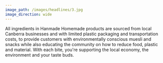 ```yaml
---
image_path: /images/headlines/3.jpg
image_direction: wide
---
```

All ingredients in Hanmade Homemade products are sourced from local Canberra businesses and with limited plastic packaging and transportation costs, to provide customers with environmentally conscious muesli and snacks while also educating the community on how to reduce food, plastic and material. With each bite, you're supporting the local economy, the environment and your taste buds.